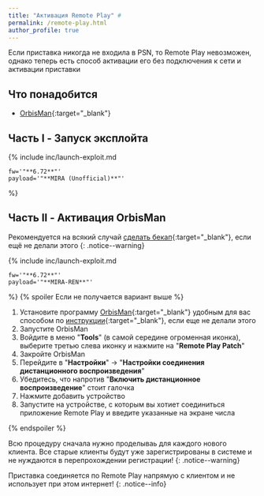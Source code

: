 ```yaml
---
title: "Активация Remote Play" #
permalink: /remote-play.html
author_profile: true
---
```


Если приставка никогда не входила в PSN, то Remote Play невозможен, однако теперь есть способ активации его без подключения к сети и активации приставки

## Что понадобится

* [OrbisMan](https://psarchive.darksoftware.xyz/ORBISMAN_BETA.pkg){:target="_blank"}

## Часть I - Запуск эксплойта

{% include inc/launch-exploit.md 

	fw='"**6.72**"'
	payload='"**MIRA (Unofficial)**"'

%}

## Часть II - Активация OrbisMan 

Рекомендуется на всякий случай [сделать бекап](backup){:target="_blank"}, если ещё не делали этого
{: .notice--warning}


{% include inc/launch-exploit.md 

	fw='"**6.72**"'
	payload='"**MIRA-REN**"'

%}
{% spoiler Если не получается вариант выше %}

1. Установите программу [OrbisMan](https://psarchive.darksoftware.xyz/ORBISMAN_BETA.pkg){:target="_blank"} удобным для вас способом по [инструкции](games){:target="_blank"}, если еще не делали этого
1. Запустите OrbisMan 
1. Войдите в меню "**Tools**" (в самой середине огроменная иконка), выберите третью слева иконку и нажмите на "**Remote Play Patch**"
1. Закройте OrbisMan 
1. Перейдите в "**Настройки**" -> "**Настройки соединения дистанционного воспроизведения**" 
1. Убедитесь, что напротив "**Включить дистанционное воспроизведение**" стоит галочка
1. Нажмите добавить устройство
1. Запустите на устройстве, с которым вы хотиет соединиться приложение Remote Play и введите указанные на экране числа 

{% endspoiler %}

Всю процедуру сначала нужно проделываь для каждого нового клиента. Все старые клиенты будут уже зарегистрированы в системе и не нуждаются в перепрохождении регистрации!
{: .notice--warning}

Приставка соединяется по Remote Play напрямую с клиентом и не использует при этом интернет!
{: .notice--info}